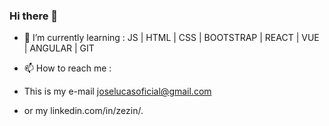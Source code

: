 ### Hi there 👋


- 🌱 I’m currently learning :
JS | HTML | CSS | BOOTSTRAP | REACT | VUE | ANGULAR | GIT 

- 📫 How to reach me : 
- This is my e-mail joselucasoficial@gmail.com
- or my linkedin.com/in/zezin/.
